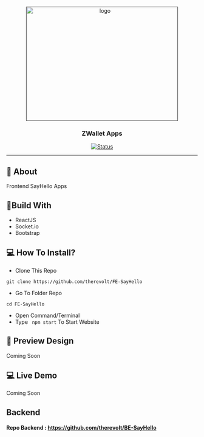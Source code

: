 <p align="center">
  <a href="" rel="noopener">
 <img width=400px height=300px src="https://i.ibb.co/bBbCyCy/image-2021-05-03-033832.png" alt="logo"></a>
</p>
<h3 align="center">ZWallet Apps</h3>
<div align="center">
  
[![Status](https://img.shields.io/website?down_color=red&down_message=Offline&up_color=green&up_message=Online&url=https%3A%2F%2Fsayhello.xyz)](#)

</div>

---

## 🧐 About
Frontend SayHello Apps

## 🔖Build With
- ReactJS
- Socket.io
- Bootstrap

## 💻 How To Install?
- Clone This Repo
```
git clone https://github.com/therevolt/FE-SayHello
```
- Go To Folder Repo
```
cd FE-SayHello
```
- Open Command/Terminal
- Type ``` npm start``` To Start Website

## 🔎 Preview Design <a name = "preview"></a>
Coming Soon

## 💻 Live Demo <a name = "live_demo"></a>
Coming Soon

## Backend
#### Repo Backend : https://github.com/therevolt/BE-SayHello

